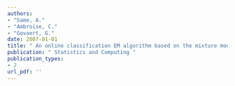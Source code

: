 ```yaml
---
authors: 
- "Same, A."
- "Ambroise, C."
- "Govaert, G."
date: 2007-01-01
title: " An online classification EM algorithm based on the mixture model "
publication: " Statistics and Computing "
publication_types:
- 2
url_pdf: ''
---
```

